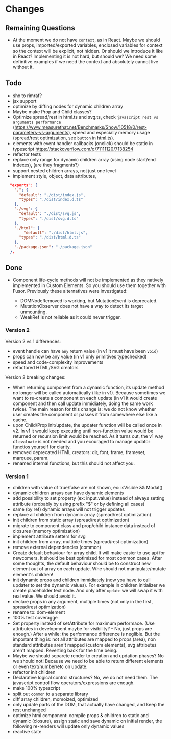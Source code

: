 # Changes

## Remaining Questions

- At the moment we do not have `context`, as in React. Maybe we should use props, imported/exported variables, enclosed variables for context so the context will be explicit, not hidden. Or should we introduce it like in React? Implementing it is not hard, but should we? We need some definitive examples if we need the context and absolutely cannot live without it.

## Todo

- shx to rimraf?
- jsx support
- optimize by diffing nodes for dynamic children array
- Maybe make Prop and Child classes?
- Optimize spread/rest in html.ts and svg.ts, check `javascript rest vs arguments performance` (https://www.measurethat.net/Benchmarks/Show/10518/0/rest-parameters-vs-arguments), speed and especially memory usage (spread/rest optimization, see `button` in [html.ts](src/html.ts)).
- elements with event handler callbacks (onclick) should be static in typescript https://stackoverflow.com/q/71111120/7138254
- refactor tests
- replace only range for dynamic children array (using node start/end indexes), (are they fragments?)
- support nested children arrays, not just one level
- implement style, object, data attributes,

```json
  "exports": {
    ".": {
      "default": "./dist/index.js",
      "types": "./dist/index.d.ts"
    },
    "./svg": {
      "default": "./dist/svg.js",
      "types": "./dist/svg.d.ts"
    },
    "./html": {
        "default": "./dist/html.js",
      "types": "./dist/html.d.ts"
    },
    "./package.json": "./package.json"
  },
```

## Done

- Component life-cycle methods will not be implemented as they natively implemented in Custom Elements. So you should use them together with Fusor. Previously these alternatives were investigated:

  - DOMNodeRemoved is working, but MutationEvent is deprecated.
  - MutationObserver does not have a way to detect its target unmounting.
  - WeakRef is not reliable as it could never trigger.

### Version 2

Version 2 vs 1 differences:

- event handle can have `any` return value (in v1 it must have been `void`)
- props can now be any value (in v1 only primitives typechecked)
- speed and code-complexity improvements
- refactored HTML/SVG creators

Version 2 breaking changes:

- When returning component from a dynamic function, its update method no longer will be called automatically (like in v1). Because sometimes we want to re-create a component on each update (in v1 it would create component and then call update immidiately, doing the same work twice). The main reason for this change is: we do not know whether user creates the component or passes it from somewhere else like a cache.
- upon Child/Prop init/update, the updater function will be called once in v2. In v1 it would keep executing until non-function value would be returned or recursion limit would be reached. As it turns out, the v1 way of `evaluate` is not needed and you ecouraged to manage updator functios yourself for clarity.
- removed deprecated HTML creators: dir, font, frame, frameset, marquee, param.
- renamed internal functions, but this should not affect you.

### Version 1

- children with value of true/false are not shown, ex: isVisible && Modal()
- dynamic children arrays can have dynamic elements
- add possibility to set property (ex: input.value) instead of always setting attribute (probably by using prefix "$" or by defining all cases)
- same (by ref) dynamic arrays will not trigger updates
- replace all children from dynamic array (spread/rest optimization)
- init children from static array (spread/rest optimization)
- migrate to component class and prop/child instance data instead of closures (memory optimization)
- implement attribute setters for svg
- init children from array, multiple times (spread/rest optimization)
- remove external dependencies (common)
- Create default behaviour for array child. It will make easier to use api for newcomers. It should be best optimized for most common cases. After some thoughts, the default behaviour should be to construct new element out of array on each update. Whe should not manipulate/mutate element's children!
- init dynamic props and children immidiately (now you have to call updater to set the dynamic values). For example in children initializer we create placeholder text node. And only after `update` we will swap it with real value. We should avoid it.
- declare props in any argument, multiple times (not only in the first, spread/rest optimization)
- rename to: dom-element
- 100% test coveragge
- Set property instead of setAttribute for maximum performace. (Use attributes in development maybe for visibility? - No, just props are enough.) After a while: the performance difference is neglible. But the important thing is: not all attributes are mapped to props (area), non standard attributes aren't mapped (custom elements), svg attributes aren't mapped. Reverting back for the time being.
- Maybe we should separete render to creation and updation phases? No we should not! Because we need to be able to return different elements or even text/number/etc on update.
- refactor init children
- Declarative logical control structures? No, we do not need them. The javascript control flow operators/expressions are enough.
- make 100% typescript
- split out `common` to a separate library
- diff array children, momoized, optimized
- only update parts of the DOM, that actually have changed, and keep the rest unchanged
- optimize html component: compile props & children to static and dynamic (closure), assign static and save dynamic on initial render, the following re-renders will update only dynamic values
- reactive state

